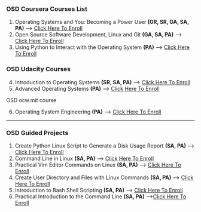 ### OSD Coursera Courses List
 1) Operating Systems and You: Becoming a Power User **(GR, SR, GA, SA, PA)**
         --> [Click Here To Enroll](https://bit.ly/36slUpu)
 2) Open Source Software Development, Linux and Git **(GA, SA, PA)**
        --> [Click Here To Enroll](https://bit.ly/2Gm1i7J)
 3) Using Python to Interact with the Operating System **(PA)**
        --> [Click Here To Enroll](https://bit.ly/36AGzYm)

### OSD Udacity Courses

 4) Introduction to Operating Systems **(SR, SA, PA)**
        --> [Click Here To Enroll](https://bit.ly/3izSLLH)
 5) Advanced Operating Systems **(PA)**
        --> [Click Here To Enroll](https://bit.ly/30LI8iP)

 OSD ocw.mit course

 6) Operating System Engineering **(PA)**
       --> [Click Here To Enroll](https://bit.ly/3cY7KOi)
___________________________________________________________________________________________________________________________________________________________________________________
### OSD Guided Projects

 1) Create Python Linux Script to Generate a Disk Usage Report **(SA, PA)**
           --> [Click Here To Enroll](https://bit.ly/3iBB7H3)
 2) Command Line in Linux **(SA, PA)**
           --> [Click Here To Enroll](https://bit.ly/3iwv4ns)
 3) Practical Vim Editor Commands on Linux **(SA, PA)**
           --> [Click Here To Enroll](https://bit.ly/3jwSHgJ)
 4) Create User Directory and Files with Linux Commands **(SA, PA)**
           --> [Click Here To Enroll](https://bit.ly/33wJa40)
 5) Introduction to Bash Shell Scripting **(SA, PA)**
           --> [Click Here To Enroll](https://bit.ly/3d2hMxy)
 6) Practical Introduction to the Command Line **(SA, PA)**
            -->[Click Here To Enroll](https://bit.ly/33yzfed)
